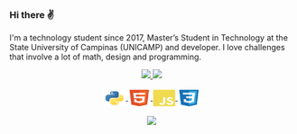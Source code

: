 ### Hi there ✌

I'm a technology student since 2017, Master’s Student in Technology at the State University of Campinas (UNICAMP) and developer. I love challenges that involve a lot of math, design and programming.

<div align="center">
  <a href="https://github.com/pedrobernini">
  <img height="180em" src="https://github-readme-stats.vercel.app/api?username=pedrobernini&show_icons=true&theme=dark&include_all_commits=true&count_private=true"/>
  <img height="180em" src="https://github-readme-stats.vercel.app/api/top-langs/?username=pedrobernini&layout=compact&langs_count=7&theme=dark"/>
</div>
  
<div align="center" style="display: inline_block"><br>
  <img align="center" alt="Pedro-Python" height="30" width="40" src="https://raw.githubusercontent.com/devicons/devicon/master/icons/python/python-original.svg">
  <img align="center" alt="Pedro-HTML" height="30" width="40" src="https://raw.githubusercontent.com/devicons/devicon/master/icons/html5/html5-original.svg">
  <img align="center" alt="Pedro-Js" height="30" width="40" src="https://raw.githubusercontent.com/devicons/devicon/master/icons/javascript/javascript-plain.svg">
  <img align="center" alt="Pedro-CSS" height="30" width="40" src="https://raw.githubusercontent.com/devicons/devicon/master/icons/css3/css3-original.svg">
 
<div align="center" style="display: inline_block"><br>
  <a href="https://www.linkedin.com/in/pedrobernini" target="_blank"><img src="https://img.shields.io/badge/-LinkedIn-%230077B5?style=for-the-badge&logo=linkedin&logoColor=white" target="_blank"></a>
</div>


